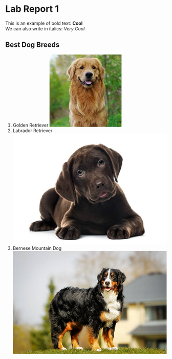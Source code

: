 # Lab Report 1 
This is an example of bold text: **Cool**\
We can also write in italics:  _Very Cool_ 
## Best Dog Breeds
1. Golden Retriever
![Image](https://github.com/rickrodness/cse15l-lab-reports/blob/main/golden.jpg?raw=true)
2. Labrador Retriever
![Image](https://github.com/rickrodness/cse15l-lab-reports/blob/main/choc_pup.jpg)
3. Bernese Mountain Dog
![Image](https://github.com/rickrodness/cse15l-lab-reports/blob/main/bernese.jpg)

   
